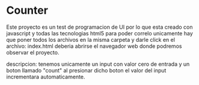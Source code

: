 # Counter
Este proyecto es un test de programacion de UI por lo que esta creado con javascript y todas las tecnologias html5
para poder correlo unicamente hay que poner todos los archivos en la misma carpeta y darle click en el archivo: index.html deberia abrirse el navegador web donde podremos observar el proyecto.

descripcion: tenemos unicamente un input con valor cero de entrada y un boton llamado "count" al presionar dicho boton el valor del input incrementara automaticamente.
